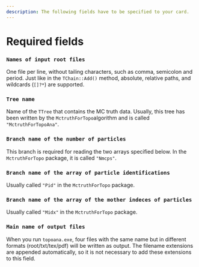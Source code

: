 ```yaml
---
description: The following fields have to be specified to your card.
---
```


# Required fields

### **`Names of input root files`**

One file per line, without tailing characters, such as comma, semicolon and period. Just like in the `TChain::Add()` method, absolute, relative paths, and wildcards \(`[]?*`\) are supported.

### **`Tree name`**

Name of the `TTree` that contains the MC truth data. Usually, this tree has been written by the `MctruthForTopo`algorithm and is called `"MctruthForTopoAna"`.

### **`Branch name of the number of particles`**

This branch is required for reading the two arrays specified below. In the `MctruthForTopo` package, it is called `"Nmcps"`.

### **`Branch name of the array of particle identifications`**

Usually called `"Pid"` in the `MctruthForTopo` package.

### **`Branch name of the array of the mother indeces of particles`**

Usually called `"Midx"` in the `MctruthForTopo` package.

### **`Main name of output files`**

When you run `topoana.exe`, four files with the same name but in different formats \(root/txt/tex/pdf\) will be written as output. The filename extensions are appended automatically, so it is not necessary to add these extensions to this field.

